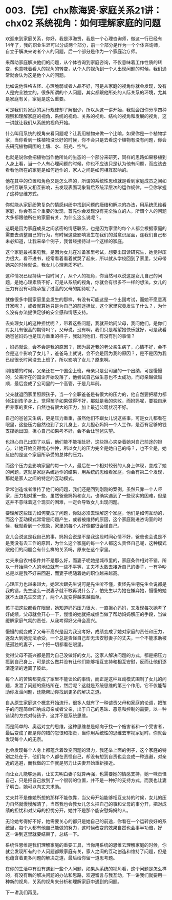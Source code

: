 # 003.【完】chx陈海贤·家庭关系21讲：chx02 系统视角：如何理解家庭的问题 

欢迎来到家庭关系，你好，我是淳海贤，我是一个心理咨询师，做这一行已经有14年了，我的职业生涯可以分成两个部分，前一个部分是作为一个个体咨询师，自立于解决来访者个人的问题，后一个部分是作为一个家庭治疗师。

来帮助家庭解决他们的问题，从个体咨询到家庭咨询，不仅意味着工作性质的转变，也意味着看人的视角的转变，从个人的视角到一个人出现问题的时候，我们通常就会认为这是他个人的问题。

比如说他性格古怪、心理脆弱或者人品不好，可是从家庭的视角你就会发现，没有人是完全独立的，很多所谓的个人问题，其实都跟他所处的人际关系的环境，尤其是家庭有关，家庭是这么重要。

可是我们对家庭的运行规律却了解很少，所以从这一讲开始，我就会跟你分享四种观察和理解家庭的视角，系统的视角、关系的视角、结构的视角和发展的视角，这一讲就让我们从系统的视角开始。

什么叫用系统的视角来看问题呢？让我用植物来做一个比喻，如果你是一个植物学家，当你看到一株植物没长好的时候，你不会只是去看这个植物有没有问题，你会去研究植物周围的土壤、水、阳光、空气。

也就是说你会把植物当作他所处的生态的一个部分来研究，同样的思路如果移植到人身上看，当一个人有心理问题的时候，你也不应该只是认为他有问题，而应该去看看他所在的家庭是如何运作的，家人之间是如何相互影响的。

他在其中的位置和角色又是怎么样的，所谓的系统性思维就是看到家庭成员之间如何相互联系又相互影响，去发现表面现象背后系统深层次的运作规律，一旦你掌握了这种思维方式。

你就能从家庭纷繁复杂的情感纠纷中找到问题的癥结和解决的办法，用系统思维看家庭，你会有三个重要的发现，首先你会发现没有完全独立的人，所谓个人的问题大多都跟他所在的家庭有关，为什么这么说呢？。

这既是因为家庭成员之间紧密的情感联系，也是因为家里的每个人都会根据家庭的需要去调整自己的行为，有时候这些影响发生在我们的潜意识层面，连我们自己都未必知道，让我来举个例子，我曾经接待过一个这样的家庭。

这个家庭最初来见我，是因为女儿在准备家里考试，想要出国读研究生，她觉得压力很大，看不进书，经常看着看着就哭了起来，所以就从学校回到了家里，父母带她来的时候就说，我女儿心理素质不好。

这种情况已经持续一段时间了，从个人的视角，你当然可以说这是女儿自己的问题，是她心理素质不好，可是从系统的视角，你就会有很多不一样的想法，女儿的压力有没有可能承担了过高的父母的期待呢？。

就像很多中国家庭里会发生的那样，有没有可能这是一个出国考试，而她不愿意离开家呢？，或者就算她只是为自己的前途担忧，这个家里究竟发生了什么？，为什么没有办法提供足够的安全感和情感支持。

去处理女儿的这种担忧呢？，带着这些问题，我就开始问父母，我问他们，是你们对女儿有很高的期待吗？，父母说，没有啊，我们只是希望她快乐就好，可是我看她爸爸妈妈也是压力重重的样子，我就问他们，有没有别的事情？

，妈妈就说，会不会是我的原因？，因为最近我的老父亲生病了，心情不好，会不会是这个影响了女儿？，爸爸马上就说，会不会是因为我的原因？，是不是因为我已经很长时间没去上班了，所以影响了女儿？原来啊。

刚结婚的时候，父亲还在一个国企上班，母亲只是公司里的一个出纳，可是慢慢的，父亲所在的国企开始没落了，他尝试自己做生意也不太成功，而母亲越做越顺，最后变成了公司里的一个高管，于是几年前。

父亲就退回家里照顾孩子，当一个全职爸爸是有很大的压力的，他自然要把精力都倾注到孩子身上，觉得孩子如果做得不好，那就是我的失败，而妈妈呢，要独自承担养家的责任，自然也有很大的压力，加上最近公司状况不好。

自己的爸爸又生病，更是压力重重，虽然他们不跟女儿说这些事，可是女儿都看在眼里，这些压力自然也到了女儿身上，女儿担心妈妈一个人工作，是否有足够的钱支撑她出国，担心自己如果考不好，会不会让爸爸失望。

也担心自己出国了以后，他们能不能相处好，这些担心夹杂着她对自己前途的担心，让她开始变得忧心忡忡，所以女儿的压力完全是她自己的吗？，也不全是，她反应的是这个家庭所承受的总体的压力。

而这个压力会影响家里的每一个人，最后在一个相对较弱的人身上体现，变成了她的问题，这就是家庭系统运作的结果，用系统的思维看家庭，你会有第二个发现，那就是家人之间的特定的互动模式。

常常创造或者维持了他们的问题，我们还是回到刚刚的案例，虽然只靠一个人哑家，压力相对重一些，虽然爸爸妈妈和女儿，也确实遇到了一些现实的困难，但是这并不意味着这个现实的困难，一定会导致女儿出现问题。

要理解这些压力如何变成了问题，你就必须去理解这个家庭，他们是如何互动的，而这个互动模式常常是问题产生，或者被维持的原因，这个家庭刚进咨询室的时候，我就看到一个现象，家里的每个人好像都很会怪自己。

女儿会说这是我自己的事，妈妈会说是不是我这段时间心情不好，爸爸也会说是不是我没有去工作的原因，为什么这个家庭的每一个人都这么责怪自己呢，这种模式跟他们的问题会有什么样的关系吗，原来在这个家里。

丈夫来自农村条件并不是那么好，而妻子呢她是城市里的，家庭条件相对不错，所以一开始两个人的地位就有一些不平等，丈夫不太敢去接近自己的妻子，一有争吵总是以是我不好来回避，而妻子呢随着她的职位越来越高。

心理压力也越来越大，她常次跟先生说可是先生听不懂，责怪先生吧先生会说都是我的错，先生这么一说妻子就不敢再说什么了，怕先生以为她在嫌弃她，慢慢的她就不太跟先生交流了，两个人就变得越来越孤单。

孩子把这些都看在眼里，她知道妈妈压力很大，一直担心妈妈，又发现每次她考了好成绩，父母就会开心一下，慢慢的她就把成绩当做了帮助妈妈解压的手段，当做缓解家庭气氛的责任，从我考得好父母会高兴。

慢慢的就变成了父母不高兴是因为我没考好，成绩变成了她对家庭的责任和压力，逐渐大到她无法承受，一个总是责怪自己却无法安慰妻子的丈夫，一个不能求助被感孤独的妻子，一个把一切都看在眼里。

觉得父母不高兴都是因为自己没做好的女儿，这家人解决问题的方式，都是把压力揽到自己身上，可是这么做并没有让他们能够相互支持和相互安慰，反而让他们逐渐逐渐的远离了彼此。

每个人的苦恼都变成了家里不能谈论的事情，而正是这种互动模式围制了女儿的问题，发泄了问题的癥结所在，然后呢？这就是系统思维的第三个作用，它不仅能帮助你发泄问题，还能帮助你找到更多的解决之道。

自从原生家庭这个概念开始流行，很多人就有了一种谴责父母和家庭的论调，把孩子的问题简单归纳成母亲或者父亲，出于自己的愚昧、恶意和控制的需要，以一种错误的方式对待孩子，这并不是系统思维。

而是简单的、奥远对立的思维，这种思维总是倾向于找一个施害者和一个受害者，最后变成了都是你的错的怨恨和指责，当你用系统性的思维去审视家庭时，你就会发现每个人的无奈。

也会发现每个人身上都蕴含着改变问题的潜力，我还举上面的例子，这个家庭的特别之处在于，他们每个人都在责怪自己，却没有想到自责也会变成一种逃避，对亲近的逃避，而我做的工作就是努力让夫妻开始重新接近。

而让女儿能够远离，让丈夫明白妻子就算再强，也需要她的情感支持，她一味责怪自己，只是把自己放到了一个很弱的位置，并不是一种好的支持方式，而我也让妻子明白，她可以向丈夫求助。

丈夫并不是像她所想的那样不能依靠，当父母开始能够相互支持的时候，女儿的压力自然就慢慢解清了，当然我也会教女儿怎么把自己的事和父母的事分开，把对成绩的担忧和对父母的担忧分开，她并不是那个能安慰妈妈的人。

无论她考得好不好，她需要关心的都只是她自己的前途，你看在一个运转良好的系统里，每个人都有他自己能做的努力，这时候改变的效果自然也会事半功倍，好 这一讲到这里就要结束了，总结一下。

系统性思维是我们理解家庭的重要工具，当你用系统的思维去理解家庭的时候，你就会发现所有的个人问题都跟家庭有关，家人之间的互动创造和维持了问题，但是也蕴含着更多问题的解决之道，最后给你留一道思考题。

在你的生活中有没有遇到一些个人问题，如果从系统的视角看，这个问题是怎么样的，有没有新的解决问题的办法和思路，欢迎留言与我互动，下一讲我们就要用一种新的视角，关系的视角来分析和理解家庭中遇到的问题。

下一讲我们再见。